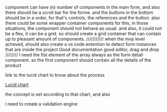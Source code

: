 component can have (n) number of components in the main form, and also there should be a scroll bar for the forme.
and the buttons in the bottom should be in a order, for that's controls, the references and the button.
also there could be some wrapper container components for this, in those situations, the component should not behave as usual. and also, it could not be a flex, it can be a grid. so should create a grid container that can contain up to pleasant amount of components.
///////////
when the mvp level acheved, should also create a vs code extention to detect form instances that are inside the project
Good documentation
good editor, drag and drop
////////
I need the fist element of the array always as the form detail component. so the first component should contain all the details of the product

link to the lucid chart to know about the process

[Lucid chart](https://lucid.app/lucidspark/0cd86bfd-4b15-48de-b0c0-2b71a3e596ac/edit?viewport_loc=-2589%2C-1134%2C3357%2C1961%2C0_0&invitationId=inv_32e4ebc8-e8b5-4541-96c4-45ddcde56506)

the concept is set according to that chart, and also

i need to create a validation engine